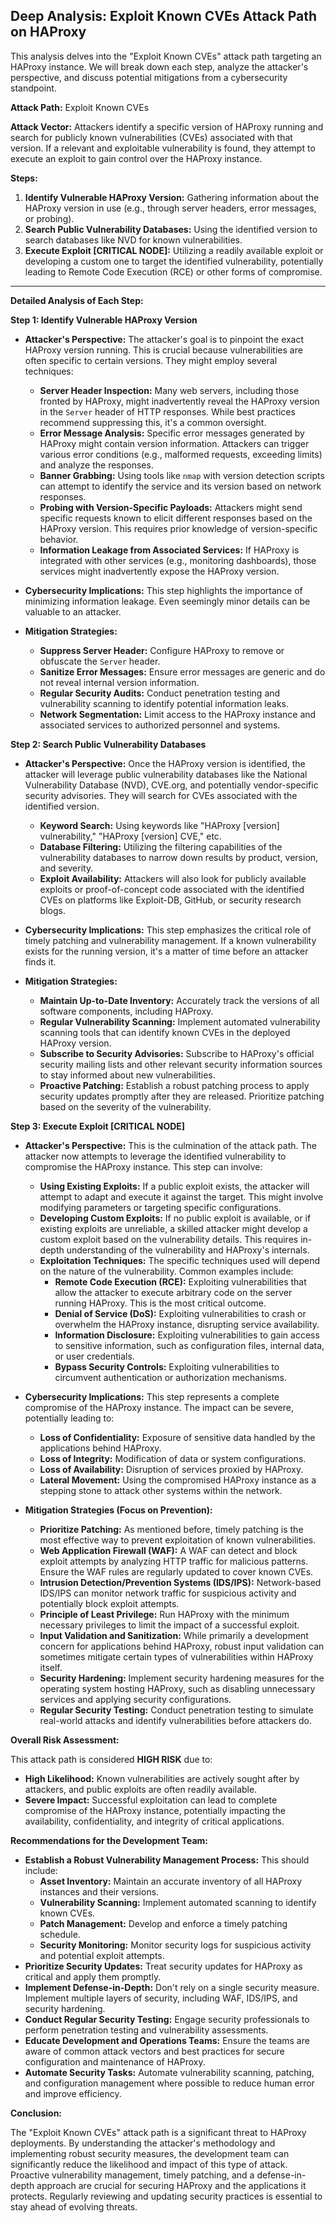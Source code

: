 ## Deep Analysis: Exploit Known CVEs Attack Path on HAProxy

This analysis delves into the "Exploit Known CVEs" attack path targeting an HAProxy instance. We will break down each step, analyze the attacker's perspective, and discuss potential mitigations from a cybersecurity standpoint.

**Attack Path:** Exploit Known CVEs

**Attack Vector:** Attackers identify a specific version of HAProxy running and search for publicly known vulnerabilities (CVEs) associated with that version. If a relevant and exploitable vulnerability is found, they attempt to execute an exploit to gain control over the HAProxy instance.

**Steps:**

1. **Identify Vulnerable HAProxy Version:** Gathering information about the HAProxy version in use (e.g., through server headers, error messages, or probing).
2. **Search Public Vulnerability Databases:** Using the identified version to search databases like NVD for known vulnerabilities.
3. **Execute Exploit [CRITICAL NODE]:** Utilizing a readily available exploit or developing a custom one to target the identified vulnerability, potentially leading to Remote Code Execution (RCE) or other forms of compromise.

---

**Detailed Analysis of Each Step:**

**Step 1: Identify Vulnerable HAProxy Version**

* **Attacker's Perspective:** The attacker's goal is to pinpoint the exact HAProxy version running. This is crucial because vulnerabilities are often specific to certain versions. They might employ several techniques:
    * **Server Header Inspection:**  Many web servers, including those fronted by HAProxy, might inadvertently reveal the HAProxy version in the `Server` header of HTTP responses. While best practices recommend suppressing this, it's a common oversight.
    * **Error Message Analysis:**  Specific error messages generated by HAProxy might contain version information. Attackers can trigger various error conditions (e.g., malformed requests, exceeding limits) and analyze the responses.
    * **Banner Grabbing:** Using tools like `nmap` with version detection scripts can attempt to identify the service and its version based on network responses.
    * **Probing with Version-Specific Payloads:**  Attackers might send specific requests known to elicit different responses based on the HAProxy version. This requires prior knowledge of version-specific behavior.
    * **Information Leakage from Associated Services:** If HAProxy is integrated with other services (e.g., monitoring dashboards), those services might inadvertently expose the HAProxy version.

* **Cybersecurity Implications:** This step highlights the importance of minimizing information leakage. Even seemingly minor details can be valuable to an attacker.

* **Mitigation Strategies:**
    * **Suppress Server Header:** Configure HAProxy to remove or obfuscate the `Server` header.
    * **Sanitize Error Messages:** Ensure error messages are generic and do not reveal internal version information.
    * **Regular Security Audits:** Conduct penetration testing and vulnerability scanning to identify potential information leaks.
    * **Network Segmentation:** Limit access to the HAProxy instance and associated services to authorized personnel and systems.

**Step 2: Search Public Vulnerability Databases**

* **Attacker's Perspective:** Once the HAProxy version is identified, the attacker will leverage public vulnerability databases like the National Vulnerability Database (NVD), CVE.org, and potentially vendor-specific security advisories. They will search for CVEs associated with the identified version.
    * **Keyword Search:**  Using keywords like "HAProxy [version] vulnerability," "HAProxy [version] CVE," etc.
    * **Database Filtering:**  Utilizing the filtering capabilities of the vulnerability databases to narrow down results by product, version, and severity.
    * **Exploit Availability:**  Attackers will also look for publicly available exploits or proof-of-concept code associated with the identified CVEs on platforms like Exploit-DB, GitHub, or security research blogs.

* **Cybersecurity Implications:** This step emphasizes the critical role of timely patching and vulnerability management. If a known vulnerability exists for the running version, it's a matter of time before an attacker finds it.

* **Mitigation Strategies:**
    * **Maintain Up-to-Date Inventory:**  Accurately track the versions of all software components, including HAProxy.
    * **Regular Vulnerability Scanning:** Implement automated vulnerability scanning tools that can identify known CVEs in the deployed HAProxy version.
    * **Subscribe to Security Advisories:**  Subscribe to HAProxy's official security mailing lists and other relevant security information sources to stay informed about new vulnerabilities.
    * **Proactive Patching:**  Establish a robust patching process to apply security updates promptly after they are released. Prioritize patching based on the severity of the vulnerability.

**Step 3: Execute Exploit [CRITICAL NODE]**

* **Attacker's Perspective:** This is the culmination of the attack path. The attacker now attempts to leverage the identified vulnerability to compromise the HAProxy instance. This step can involve:
    * **Using Existing Exploits:** If a public exploit exists, the attacker will attempt to adapt and execute it against the target. This might involve modifying parameters or targeting specific configurations.
    * **Developing Custom Exploits:** If no public exploit is available, or if existing exploits are unreliable, a skilled attacker might develop a custom exploit based on the vulnerability details. This requires in-depth understanding of the vulnerability and HAProxy's internals.
    * **Exploitation Techniques:** The specific techniques used will depend on the nature of the vulnerability. Common examples include:
        * **Remote Code Execution (RCE):**  Exploiting vulnerabilities that allow the attacker to execute arbitrary code on the server running HAProxy. This is the most critical outcome.
        * **Denial of Service (DoS):**  Exploiting vulnerabilities to crash or overwhelm the HAProxy instance, disrupting service availability.
        * **Information Disclosure:**  Exploiting vulnerabilities to gain access to sensitive information, such as configuration files, internal data, or user credentials.
        * **Bypass Security Controls:**  Exploiting vulnerabilities to circumvent authentication or authorization mechanisms.

* **Cybersecurity Implications:** This step represents a complete compromise of the HAProxy instance. The impact can be severe, potentially leading to:
    * **Loss of Confidentiality:**  Exposure of sensitive data handled by the applications behind HAProxy.
    * **Loss of Integrity:**  Modification of data or system configurations.
    * **Loss of Availability:**  Disruption of services proxied by HAProxy.
    * **Lateral Movement:**  Using the compromised HAProxy instance as a stepping stone to attack other systems within the network.

* **Mitigation Strategies (Focus on Prevention):**
    * **Prioritize Patching:**  As mentioned before, timely patching is the most effective way to prevent exploitation of known vulnerabilities.
    * **Web Application Firewall (WAF):**  A WAF can detect and block exploit attempts by analyzing HTTP traffic for malicious patterns. Ensure the WAF rules are regularly updated to cover known CVEs.
    * **Intrusion Detection/Prevention Systems (IDS/IPS):**  Network-based IDS/IPS can monitor network traffic for suspicious activity and potentially block exploit attempts.
    * **Principle of Least Privilege:**  Run HAProxy with the minimum necessary privileges to limit the impact of a successful exploit.
    * **Input Validation and Sanitization:**  While primarily a development concern for applications behind HAProxy, robust input validation can sometimes mitigate certain types of vulnerabilities within HAProxy itself.
    * **Security Hardening:**  Implement security hardening measures for the operating system hosting HAProxy, such as disabling unnecessary services and applying security configurations.
    * **Regular Security Testing:**  Conduct penetration testing to simulate real-world attacks and identify vulnerabilities before attackers do.

**Overall Risk Assessment:**

This attack path is considered **HIGH RISK** due to:

* **High Likelihood:**  Known vulnerabilities are actively sought after by attackers, and public exploits are often readily available.
* **Severe Impact:**  Successful exploitation can lead to complete compromise of the HAProxy instance, potentially impacting the availability, confidentiality, and integrity of critical applications.

**Recommendations for the Development Team:**

* **Establish a Robust Vulnerability Management Process:** This should include:
    * **Asset Inventory:** Maintain an accurate inventory of all HAProxy instances and their versions.
    * **Vulnerability Scanning:** Implement automated scanning to identify known CVEs.
    * **Patch Management:**  Develop and enforce a timely patching schedule.
    * **Security Monitoring:**  Monitor security logs for suspicious activity and potential exploit attempts.
* **Prioritize Security Updates:** Treat security updates for HAProxy as critical and apply them promptly.
* **Implement Defense-in-Depth:**  Don't rely on a single security measure. Implement multiple layers of security, including WAF, IDS/IPS, and security hardening.
* **Conduct Regular Security Testing:**  Engage security professionals to perform penetration testing and vulnerability assessments.
* **Educate Development and Operations Teams:** Ensure the teams are aware of common attack vectors and best practices for secure configuration and maintenance of HAProxy.
* **Automate Security Tasks:**  Automate vulnerability scanning, patching, and configuration management where possible to reduce human error and improve efficiency.

**Conclusion:**

The "Exploit Known CVEs" attack path is a significant threat to HAProxy deployments. By understanding the attacker's methodology and implementing robust security measures, the development team can significantly reduce the likelihood and impact of this type of attack. Proactive vulnerability management, timely patching, and a defense-in-depth approach are crucial for securing HAProxy and the applications it protects. Regularly reviewing and updating security practices is essential to stay ahead of evolving threats.
